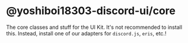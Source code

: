 # @yoshiboi18303-discord-ui/core

The core classes and stuff for the UI Kit. It's not recommended to install this.
Instead, install one of our adapters for `discord.js`, `eris`, etc.!
